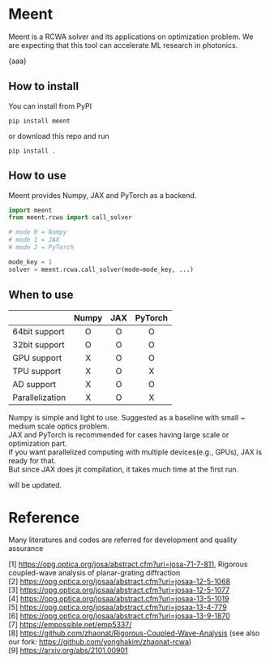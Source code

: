# Meent
Meent is a RCWA solver and its applications on optimization problem. We are expecting that this tool can accelerate ML research in photonics.

{aaa}

How to install
---
You can install from PyPI
```shell
pip install meent
```
or download this repo and run
```shell
pip install .
```

## How to use
Meent provides Numpy, JAX and PyTorch as a backend.

```python
import meent
from meent.rcwa import call_solver

# mode 0 = Numpy
# mode 1 = JAX
# mode 2 = PyTorch

mode_key = 1
solver = meent.rcwa.call_solver(mode=mode_key, ...)
```

## When to use

|                        |  Numpy  |  JAX  |  PyTorch  |
|------------------------|:-------:|:-----:|:---------:|
| 64bit support          |    O    |   O   |     O     |
| 32bit support          |    O    |   O   |     O     |
| GPU support            |    X    |   O   |     O     |
| TPU support            |    X    |   O   |     X     |
| AD support             |    X    |   O   |     O     |
| Parallelization |    X    |   O   |     X     |


Numpy is simple and light to use. Suggested as a baseline with small ~ medium scale optics problem.  
JAX and PyTorch is recommended for cases having large scale or optimization part.  
If you want parallelized computing with multiple devices(e.g., GPUs), JAX is ready for that.  
But since JAX does jit compilation, it takes much time at the first run. 

will be updated.


# Reference
Many literatures and codes are referred for development and quality assurance

[1] https://opg.optica.org/josa/abstract.cfm?uri=josa-71-7-811, Rigorous coupled-wave analysis of planar-grating diffraction \
[2] https://opg.optica.org/josaa/abstract.cfm?uri=josaa-12-5-1068 \
[3] https://opg.optica.org/josaa/abstract.cfm?uri=josaa-12-5-1077 \
[4] https://opg.optica.org/josaa/abstract.cfm?uri=josaa-13-5-1019 \
[5] https://opg.optica.org/josaa/abstract.cfm?uri=josaa-13-4-779 \
[6] https://opg.optica.org/josaa/abstract.cfm?uri=josaa-13-9-1870 \
[7] https://empossible.net/emp5337/ \
[8] https://github.com/zhaonat/Rigorous-Coupled-Wave-Analysis (see also our fork: https://github.com/yonghakim/zhaonat-rcwa) \
[9] https://arxiv.org/abs/2101.00901